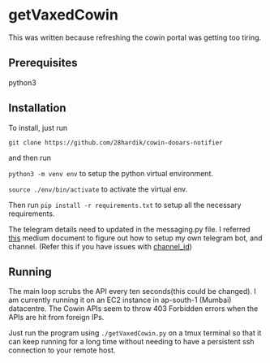 # getVaxedCowin

This was written because refreshing the cowin portal was getting too tiring.

## Prerequisites

python3

## Installation

To install, just run

`git clone https://github.com/28hardik/cowin-dooars-notifier`

and then run 

`python3 -m venv env` to setup the python virtual environment.

`source ./env/bin/activate` to activate the virtual env.

Then run `pip install -r requirements.txt` to setup all the necessary requirements.

The telegram details need to updated in the messaging.py file. I referred
 [this](https://xabaras.medium.com/sending-a-message-to-a-telegram-channel-the-easy-way-eb0a0b32968) 
medium document to figure out how to setup my own telegram bot, and channel. (Refer this
if you have issues with
 [channel_id](https://stackoverflow.com/questions/41690726/how-to-get-a-telegram-channel-id-without-sending-a-message-to-it))
 
## Running

The main loop scrubs the API every ten seconds(this could be changed). I am currently running it
on an EC2 instance in ap-south-1 (Mumbai) datacentre. The Cowin APIs seem to throw 403 Forbidden errors
when the APIs are hit from foreign IPs.

Just run the program using `./getVaxedCowin.py` on a tmux terminal so that it can keep running for a long time
without needing to have a persistent ssh connection to your remote host.